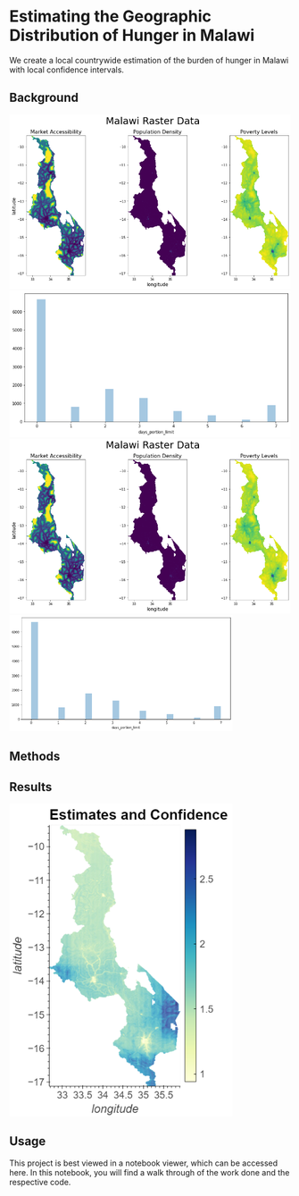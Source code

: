 # Estimating the Geographic Distribution of Hunger in Malawi
We create a local countrywide estimation of the burden of hunger in Malawi with local confidence intervals.

## Background
![](./raster_data.png)
![](./survey_data.png)
<img src="raster_data.png" alt="Geographic Input" width="600"/>
<img src="survey_data.png" alt="Survey distribution" width="400"/>

## Methods

## Results
<img src="estimation_map.png" alt="Estimation" width="400"/>

## Usage

This project is best viewed in a notebook viewer, which can be accessed here. In this notebook, you will find a walk through of the work done and the respective code.
